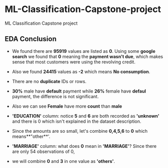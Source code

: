 # ML-Classification-Capstone-project
ML Classification Capstone project
## **EDA Conclusion**
* We found there are **95919** values are listed as **0**. Using some **google search** we found that **0**  meaning the **payment wasn't due**, which makes sense that most customers were using the revolving credit.
* Also we found **24415** values as **-2** which means **No consumption**.

* There are no **duplicate** IDs or rows.

* **30%** male have **default** payment while **26%** female have **defaul** payment, the difference is not significant.

* Also we can see **Female** have more **count** than **male**
* **'EDUCATION'** column: notice **5** and **6** are both recorded as **'unknown'** and there is 0 which isn't explained in the dataset description. 

* Since the amounts are so small, let's combine **0,4,5,6** to **0** which means**"other**'.

* **'MARRIAGE'** column: what does **0** mean in **'MARRIAGE'**? Since there are only  54 observations of 0, 

* we will combine **0** and **3** in one value as **'others'**.
